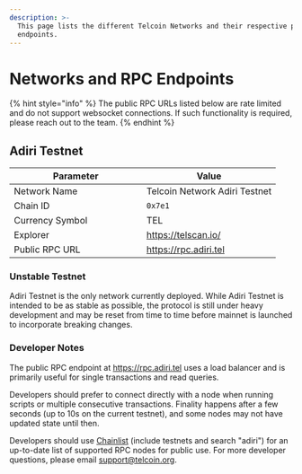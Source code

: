 ```yaml
---
description: >-
  This page lists the different Telcoin Networks and their respective public RPC
  endpoints.
---
```


# Networks and RPC Endpoints

{% hint style="info" %}
The public RPC URLs listed below are rate limited and do not support websocket connections. If such functionality is required, please reach out to the team.
{% endhint %}

## Adiri Testnet

<table><thead><tr><th width="220">Parameter</th><th>Value</th></tr></thead><tbody><tr><td>Network Name</td><td>Telcoin Network Adiri Testnet</td></tr><tr><td>Chain ID</td><td><code>0x7e1</code></td></tr><tr><td>Currency Symbol</td><td>TEL</td></tr><tr><td>Explorer</td><td><a href="https://telscan.io/">https://telscan.io/</a></td></tr><tr><td>Public RPC URL</td><td><a href="https://rpc.adiri.tel">https://rpc.adiri.tel</a></td></tr></tbody></table>

### Unstable Testnet

Adiri Testnet is the only network currently deployed. While Adiri Testnet is intended to be as stable as possible, the protocol is still under heavy development and may be reset from time to time before mainnet is launched to incorporate breaking changes.

### Developer Notes

The public RPC endpoint at https://rpc.adiri.tel uses a load balancer and is primarily useful for single transactions and read queries.

Developers should prefer to connect directly with a node when running scripts or multiple consecutive transactions. Finality happens after a few seconds (up to 10s on the current testnet), and some nodes may not have updated state until then.

Developers should use [Chainlist](https://chainlist.org/?testnets=true\&search=adiri) (include testnets and search "adiri") for an up-to-date list of supported RPC nodes for public use. For more developer questions, please email support@telcoin.org.




